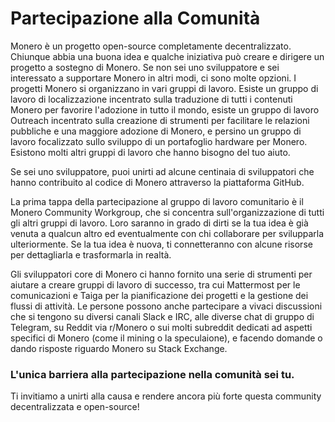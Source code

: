 # Partecipazione alla Comunità

Monero è un progetto open-source completamente decentralizzato. Chiunque abbia una buona idea e qualche iniziativa può creare e dirigere un progetto a sostegno di Monero. Se non sei uno sviluppatore e sei interessato a supportare Monero in altri modi, ci sono molte opzioni. I progetti Monero si organizzano in vari gruppi di lavoro. Esiste un gruppo di lavoro di localizzazione incentrato sulla traduzione di tutti i contenuti Monero per favorire l'adozione in tutto il mondo, esiste un gruppo di lavoro Outreach incentrato sulla creazione di strumenti per facilitare le relazioni pubbliche e una maggiore adozione di Monero, e persino un gruppo di lavoro focalizzato sullo sviluppo di un portafoglio hardware per Monero. Esistono molti altri gruppi di lavoro che hanno bisogno del tuo aiuto.

Se sei uno sviluppatore, puoi unirti ad alcune centinaia di sviluppatori che hanno contribuito al codice di Monero attraverso la piattaforma GitHub.

La prima tappa della partecipazione al gruppo di lavoro comunitario è il Monero Community Workgroup, che si concentra sull'organizzazione di tutti gli altri gruppi di lavoro. Loro saranno in grado di dirti se la tua idea è già venuta a qualcun altro ed eventualmente con chi collaborare per svilupparla ulteriormente. Se la tua idea è nuova, ti connetteranno con alcune risorse per dettagliarla e trasformarla in realtà.

Gli sviluppatori core di Monero ci hanno fornito una serie di strumenti per aiutare a creare gruppi di lavoro di successo, tra cui Mattermost per le comunicazioni e Taiga per la pianificazione dei progetti e la gestione dei flussi di attività. Le persone possono anche partecipare a vivaci discussioni che si tengono su diversi canali Slack e IRC, alle diverse chat di gruppo di Telegram, su Reddit via r/Monero o sui molti subreddit dedicati ad aspetti specifici di Monero (come il mining o la speculaione), e facendo domande o dando risposte riguardo Monero su Stack Exchange.

### L'unica barriera alla partecipazione nella comunità sei tu.

Ti invitiamo a unirti alla causa e rendere ancora più forte questa community decentralizzata e open-source!
